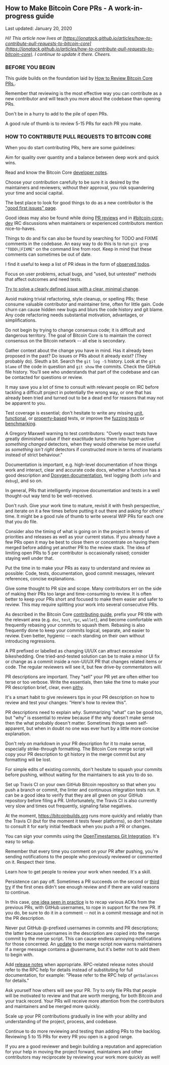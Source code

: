 ## How to Make Bitcoin Core PRs - A work-in-progress guide

Last updated: January 20, 2020

*Hi! This article now lives at
[https://jonatack.github.io/articles/how-to-contribute-pull-requests-to-bitcoin-core](https://jonatack.github.io/articles/how-to-contribute-pull-requests-to-bitcoin-core).
I continue to update it there. Cheers.*


### BEFORE YOU BEGIN

This guide builds on the foundation laid by [How to Review Bitcoin Core
PRs.](how-to-review-bitcoin-core-prs.md).

Remember that reviewing is the most effective way you can contribute as a new
contributor and will teach you more about the codebase than opening PRs.

Don't be in a hurry to add to the pile of open PRs.

A good rule of thumb is to review 5-15 PRs for each PR you make.


### HOW TO CONTRIBUTE PULL REQUESTS TO BITCOIN CORE

When you do start contributing PRs, here are some guidelines:

Aim for quality over quantity and a balance between deep work and quick wins.

Read and know the Bitcoin Core [developer
notes](https://github.com/bitcoin/bitcoin/blob/master/doc/developer-notes.md).

Choose your contribution carefully to be sure it is desired by the maintainers
and reviewers; without their approval, you risk squandering your time and social
capital.

The best place to look for good things to do as a new contributor is the ["good
first issues" page](https://github.com/bitcoin/bitcoin/contribute).

Good ideas may also be found while doing [PR
reviews](https://github.com/bitcoin/bitcoin/pulls) and in
[#bitcoin-core-dev](https://webchat.freenode.net/?channels=bitcoin-core-dev) IRC
discussions when maintainers or experienced contributors mention nice-to-haves.

Things to do and fix can also be found by searching for TODO and FIXME comments
in the codebase. An easy way to do this is to run `git grep "TODO\|FIXME"` on
the command line from root. Keep in mind that these comments can sometimes be
out of date.

I find it useful to keep a list of PR ideas in the form of [observed
todos](observed-todos.txt).

Focus on user problems, actual bugs, and "used, but untested" methods that
affect outcomes and need tests.

[Try to solve a clearly defined issue with a clear, minimal
change](https://github.com/bitcoin/bitcoin/pull/17728#issuecomment-565803646).

Avoid making trivial refactoring, style cleanup, or spelling PRs; these consume
valuable contributor and maintainer time, often for little gain. Code churn can
cause hidden new bugs and blurs the code history and git blame. Any code
refactoring needs substantial motivation, advantages, or simplifications.

Do not begin by trying to change consensus code; it is difficult and
dangerous territory. The goal of Bitcoin Core is to maintain the correct
consensus on the Bitcoin network -- all else is secondary.

Gather context about the change you have in mind. Has it already been proposed
in the past? Do issues or PRs about it already exist? (They probably do). Sleuth
a bit. Search the `git log -S` history. Look at the `git blame` of the code in
question and `git show` the commits. Check the GitHub file history. You'll see
who understands that part of the codebase and can be contacted for questions or
review.

It may save you a lot of time to consult with relevant people on IRC before
tackling a difficult project in potentially the wrong way, or one that has
already been tried and turned out to be a dead end for reasons that may not be
apparent to you.

Test coverage is essential; don't hesitate to write any missing
[unit](https://github.com/bitcoin/bitcoin/tree/master/src/test),
[functional](https://github.com/bitcoin/bitcoin/tree/master/test/functional), or
[property-based](https://github.com/bitcoin/bitcoin/blob/master/doc/rapidcheck.md)
tests, or improve the
[fuzzing tests](https://github.com/bitcoin/bitcoin/blob/master/doc/fuzzing.md)
or
[benchmarking](https://github.com/bitcoin/bitcoin/blob/master/doc/benchmarking.md).

A Gregory Maxwell warning to test contributors: "Overly exact tests have greatly
diminished value if their exactitude turns them into hyper-active *something
changed* detectors, when they would otherwise be more useful as *something isn't
right* detectors if constructed more in terms of invariants instead of strict
behaviour."

Documentation is important, e.g. high-level documentation of how things work and
interact, clear and accurate code docs, whether a function has a good
description and [Doxygen
documentation](https://github.com/bitcoin/bitcoin/blob/master/doc/developer-notes.md#coding-style-doxygen-compatible-comments),
test logging (both `info` and `debug`), and so on.

In general, PRs that intelligently improve documentation and tests in a well
thought-out way tend to be well-received.

Don't rush. Give your work time to mature, revisit it with fresh
perspective, and iterate on it a few times before putting it out there and
asking for others' time. It might be a good rule of thumb to write several WIP
PRs for each one that you do file.

Consider also the timing of what is going on in the project in terms of
priorities and releases as well as your current status. If you already have a
few PRs open it may be best to close them or concentrate on having them merged
before adding yet another PR to the review stack. The idea of limiting open PRs
to 5 per contributor is occasionally raised; consider staying well under that.

Put the time in to make your PRs as easy to understand and review as possible:
Code, tests, documentation, good commit messages, relevant references, concise
explanations.

Give some thought to PR size and scope. Many contributors err on the side of
making their PRs too large and time-consuming to review. It is often better to
keep your PRs short and focused to make them easier and safer to review. This
may require splitting your work into several consecutive PRs.

As described in the Bitcoin Core
[contributing guide](https://github.com/bitcoin/bitcoin/blob/master/CONTRIBUTING.md),
prefix your PR title with the relevant area (e.g. `doc`,
`test`, `rpc`, `wallet`), and become comfortable with frequently rebasing your
commits to squash them. Rebasing is also frequently done to keep your commits
logical, separate, and easier to review. Even better, hygienic -- each standing
on their own without introducing regressions.

A PR prefixed or labelled as changing UI/UX can attract excessive
bikeshedding. One tried-and-tested solution can be to make a minor UI fix or
change as a commit inside a non-UI/UX PR that changes related items or code. The
regular reviewers will see it, but few drive-by commentators will.

PR descriptions are important. They "sell" your PR yet are often either too
terse or too verbose. Write the essentials, then take the time to make your PR
description brief, clear, even
[pithy](https://www.collinsdictionary.com/dictionary/english/pithy).

It's a smart habit to give reviewers tips in your PR description on how to
review and test your changes: "Here's how to review this".

PR descriptions need to explain *why*.  Summarizing "what" can be good too, but
"why" is essential to review because if the why doesn't make sense then the what
probably doesn't matter. Sometimes things seem self-apparent, but when in doubt
no one was ever hurt by a little more concise explanation.

Don't rely on markdown in your PR description for it to make sense, especially
strike-through formatting. The Bitcoin Core merge script will copy your PR
description to git history in the merge commit but any formatting will be lost.

For simple edits of existing commits, don't hesitate to squash your commits
before pushing, without waiting for the maintainers to ask you to do so.

Set up Travis CI on your own GitHub Bitcoin repository so that when you push a
branch or commit, the linter and continuous integration tests run. It can be a
good idea to verify that they are all green on your GitHub repository before
filing a PR. Unfortunately, the Travis CI is also currently very slow and times
out frequently, signaling false negatives.

At the moment, https://bitcoinbuilds.org runs more quickly and reliably than the
Travis CI (but for the moment it tests fewer platforms), so don't hesitate to
consult it for early initial feedback when you push a PR or changes.

You can sign your commits using the [OpenTimestamps Git
Integration](https://github.com/opentimestamps/opentimestamps-client/blob/master/doc/git-integration.md).
It's easy to setup.

Remember that every time you comment on your PR after pushing, you're sending
notifications to the people who previously reviewed or commented on it. Respect
their time.

Learn how to get people to review your work when needed. It's a skill.

Persistence can pay off. Sometimes a PR succeeds on the second or
[third try](https://github.com/bitcoin/bitcoin/pull/16060) if the first ones
didn't see enough review and if there are valid reasons to continue.

In this case, [one idea seen in
practice](https://github.com/bitcoin/bitcoin/pull/16060#issuecomment-494142593)
is to recap various ACKs from the previous PRs, with GitHub usernames, to rope
in support for the new PR. If you do, be sure to do it in a comment -- not in a
commit message and not in the PR description.

Never put GitHub @-prefixed usernames in commits and PR descriptions; the latter
because usernames in the description are copied into the merge commit by the
merge script. This can cause endless annoying notifications for those
concerned. An
[update](https://github.com/bitcoin-core/bitcoin-maintainer-tools/pull/32) to
the merge script now warns maintainers if a merge message contains a @username,
but it's better not to add them to begin with.

Add
[release notes](https://github.com/bitcoin/bitcoin/blob/master/doc/developer-notes.md#release-notes)
when appropriate. RPC-related release notes should refer to the RPC help for
details instead of substituting for full documentation, for example:
"Please refer to the RPC help of `getbalances` for details."

Ask yourself how others will see your PR. Try to only file PRs that people will
be motivated to review and that are worth merging, for both Bitcoin and your
track record. Your PRs will receive more attention from the contributors and
maintainers and be merged more quickly.

Scale up your PR contributions gradually in line with your ability and
understanding of the project, process, and codebase.

Continue to do more reviewing and testing than adding PRs to the backlog.
Reviewing 5 to 15 PRs for every PR you open is a good range.

If you are a good reviewer and begin building a reputation and appreciation for
your help in moving the project forward, maintainers and other contributors
may reciprocate by reviewing your work more quickly as well!
